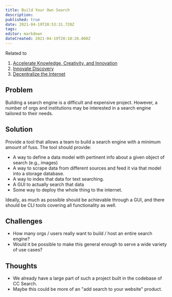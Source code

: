 ```yaml
---
title: Build Your Own Search
description: 
published: true
date: 2021-04-19T20:53:31.720Z
tags: 
editor: markdown
dateCreated: 2021-04-19T20:18:26.060Z
---
```


Related to

1. [Accelerate Knowledge, Creativity, and Innovation](accelerate-innovation.md)
1. [Innovate Discovery](innovate-discovery.md)
1. [Decentralize the Internet](decentralize-internet.md)

## Problem

Building a search engine is a difficult and expensive project.  However, a
number of orgs and institutions may be interested in a search engine tailored
to their needs.

## Solution

Provide a tool that allows a team to build a search engine with a minimum
amount of fuss.  The tool should provide:
- A way to define a data model with pertinent info about a given object of
  search (e.g., images)
- A way to scrape data from different sources and feed it via that model into a
  storage database.
- A way to index that data for text searching.
- A GUI to actually search that data
- Some way to deploy the whole thing to the internet.

Ideally, as much as possible should be achievable through a GUI, and there
should be CLI tools covering all functionality as well.

## Challenges

- How many orgs / users really want to build / host an entire search engine?
- Would it be possible to make this general enough to serve a wide variety of
  use cases?

## Thoughts

- We already have a large part of such a project built in the codebase of CC
  Search.
- Maybe this could be more of an "add search to your website" product.
